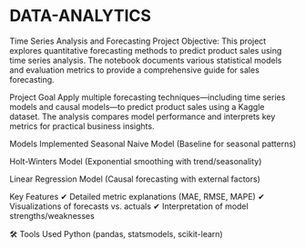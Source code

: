 # DATA-ANALYTICS

Time Series Analysis and Forecasting Project
Objective:
This project explores quantitative forecasting methods to predict product sales using time series analysis. The notebook documents various statistical models and evaluation metrics to provide a comprehensive guide for sales forecasting.

Project Goal
Apply multiple forecasting techniques—including time series models and causal models—to predict product sales using a Kaggle dataset. The analysis compares model performance and interprets key metrics for practical business insights.

Models Implemented
Seasonal Naive Model (Baseline for seasonal patterns)

Holt-Winters Model (Exponential smoothing with trend/seasonality)

Linear Regression Model (Causal forecasting with external factors)

Key Features
✔ Detailed metric explanations (MAE, RMSE, MAPE)
✔ Visualizations of forecasts vs. actuals
✔ Interpretation of model strengths/weaknesses

🛠️ Tools Used
Python (pandas, statsmodels, scikit-learn)

